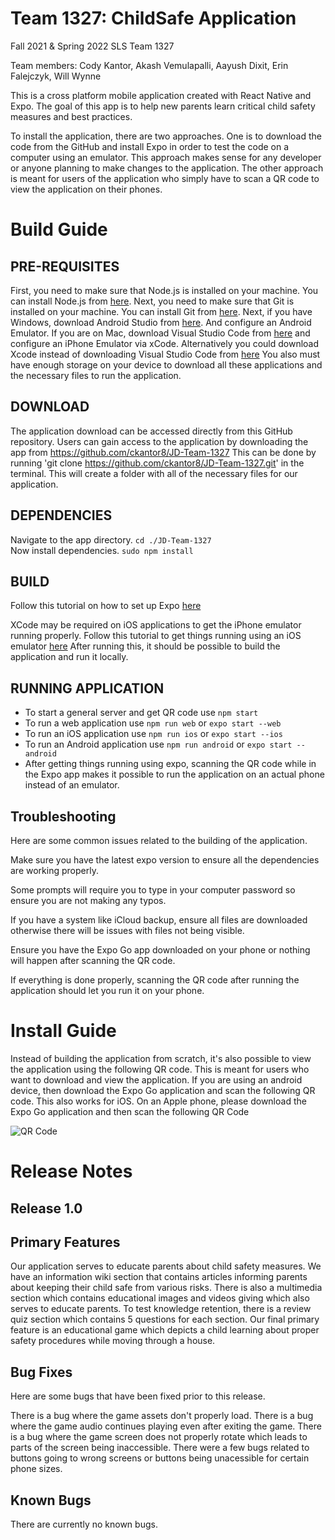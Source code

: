 # Team 1327: ChildSafe Application
Fall 2021 & Spring 2022 SLS Team 1327

Team members: Cody Kantor, Akash Vemulapalli, Aayush Dixit, Erin Falejczyk, Will Wynne

This is a cross platform mobile application created with React Native and Expo. The goal of this app is to help new parents learn critical child safety measures and best practices. 

To install the application, there are two approaches. One is to download the code from the GitHub and install Expo in order to test the code on a computer using an emulator. This approach makes sense for any developer or anyone planning to make changes to the application. The other approach is meant for users of the application who simply have to scan a QR code to view the application on their phones.

# Build Guide
## PRE-REQUISITES  
   First, you need to make sure that Node.js is installed on your machine. You can install Node.js from [here](https://nodejs.org/en/download/).
   Next, you need to make sure that Git is installed on your machine. You can install Git from [here](https://git-scm.com/downloads).
   Next, if you have Windows, download Android Studio from [here](https://docs.expo.io/workflow/android-studio-emulator/). And configure an Android Emulator. 
     If you are on Mac, download Visual Studio Code from [here](https://code.visualstudio.com/download) and configure an iPhone Emulator via xCode. Alternatively you could download Xcode instead of downloading Visual Studio Code from [here](https://apps.apple.com/us/app/xcode/id497799835?mt=12)
     You also must have enough storage on your device to download all these applications and the necessary files to run the application.
## DOWNLOAD   
  The application download can be accessed directly from this GitHub repository. Users can gain access to the application by downloading the app from https://github.com/ckantor8/JD-Team-1327
  This can be done by running 'git clone https://github.com/ckantor8/JD-Team-1327.git' in the terminal. This will create a folder with all of the necessary files for our application.
## DEPENDENCIES  
  Navigate to the app directory. `cd ./JD-Team-1327`  
  Now install dependencies. `sudo npm install`  
## BUILD  
  Follow this tutorial on how to set up Expo [here](https://docs.expo.io/workflow/android-studio-emulator/)
  
  XCode may be required on iOS applications to get the iPhone emulator running properly. Follow this tutorial to get things running using an iOS emulator [here](https://docs.expo.dev/workflow/ios-simulator/)
  After running this, it should be possible to build the application and run it locally.
## RUNNING APPLICATION  
- To start a general server and get QR code use `npm start`
- To run a web application use `npm run web` or `expo start --web`
- To run an iOS application use `npm run ios` or `expo start --ios`
- To run an Android application use `npm run android` or `expo start --android`
- After getting things running using expo, scanning the QR code while in the Expo app makes it possible to run the application on an actual phone instead of an emulator.

## Troubleshooting
Here are some common issues related to the building of the application. 

Make sure you have the latest expo version to ensure all the dependencies are working properly. 

Some prompts will require you to type in your computer password so ensure you are not making any typos.

If you have a system like iCloud backup, ensure all files are downloaded otherwise there will be issues with files not being visible.

Ensure you have the Expo Go app downloaded on your phone or nothing will happen after scanning the QR code.

If everything is done properly, scanning the QR code after running the application should let you run it on your phone.

# Install Guide

Instead of building the application from scratch, it's also possible to view the application using the following QR code. This is meant for users who want to download and view the application. If you are using an android device, then download the Expo Go application and scan the following QR code. This also works for iOS. On an Apple phone, please download the Expo Go application and then scan the following QR Code

![QR Code](https://github.com/ckantor8/JD-Team-1327/blob/master/QR_20code.png)




# Release Notes

## Release 1.0

## Primary Features

Our application serves to educate parents about child safety measures. We have an information wiki section that contains articles informing parents about keeping their child safe from various risks. There is also a multimedia section which contains educational images and videos giving which also serves to educate parents. To test knowledge retention, there is a review quiz section which contains 5 questions for each section. Our final primary feature is an educational game which depicts a child learning about proper safety procedures while moving through a house.

## Bug Fixes

Here are some bugs that have been fixed prior to this release.

There is a bug where the game assets don't properly load. There is a bug where the game audio continues playing even after exiting the game. There is a bug where the game screen does not properly rotate which leads to parts of the screen being inaccessible. There were a few bugs related to buttons going to wrong screens or buttons being unacessible for certain phone sizes.


## Known Bugs

There are currently no known bugs.


